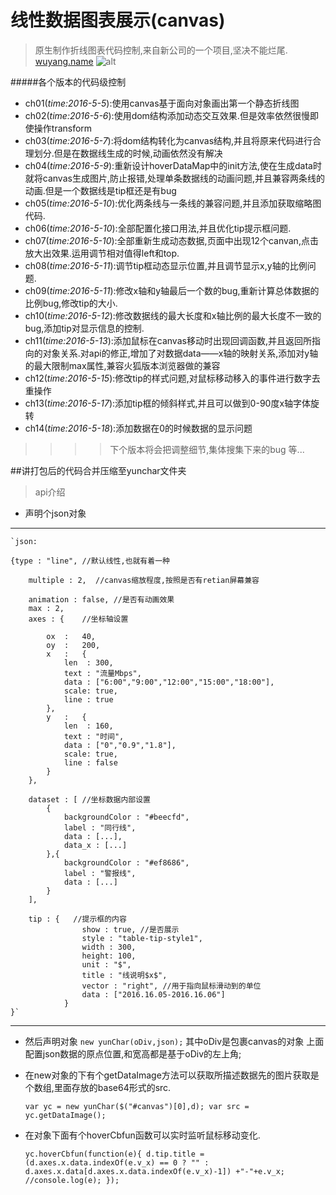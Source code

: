 # 线性数据图表展示(canvas)
>原生制作折线图表代码控制,来自新公司的一个项目,坚决不能烂尾.
<a href="http://wuyang.name">wuyang.name</a>
![alt](http://a.hiphotos.baidu.com/baike/c0%3Dbaike80%2C5%2C5%2C80%2C26/sign=77ccbdbdd300baa1ae214fe92679d277/63d0f703918fa0ece00b145c249759ee3c6ddb97.jpg "感谢优秀的canvas")

#####各个版本的代码级控制
* ch01(*time:2016-5-5*):使用canvas基于面向对象画出第一个静态折线图
* ch02(*time:2016-5-6*):使用dom结构添加动态交互效果.但是效率依然很慢即使操作transform
* ch03(*time:2016-5-7*):将dom结构转化为canvas结构,并且将原来代码进行合理划分.但是在数据线生成的时候,动画依然没有解决
* ch04(*time:2016-5-9*):重新设计hoverDataMap中的init方法,使在生成data时就将canvas生成图片,防止报错,处理单条数据线的动画问题,并且兼容两条线的动画.但是一个数据线是tip框还是有bug
* ch05(*time:2016-5-10*):优化两条线与一条线的兼容问题,并且添加获取缩略图代码.
* ch06(*time:2016-5-10*):全部配置化接口用法,并且优化tip提示框问题.
* ch07(*time:2016-5-10*):全部重新生成动态数据,页面中出现12个canvan,点击放大出效果.运用调节相对值得left和top.
* ch08(*time:2016-5-11*):调节tip框动态显示位置,并且调节显示x,y轴的比例问题.
* ch09(*time:2016-5-11*):修改x轴和y轴最后一个数的bug,重新计算总体数据的比例bug,修改tip的大小.
* ch10(*time:2016-5-12*):修改数据线的最大长度和x轴比例的最大长度不一致的bug,添加tip对显示信息的控制.
* ch11(*time:2016-5-13*):添加鼠标在canvas移动时出现回调函数,并且返回所指向的对象关系.对api的修正,增加了对数据data——x轴的映射关系,添加对y轴的最大限制max属性,兼容火狐版本浏览器做的兼容
* ch12(*time:2016-5-15*):修改tip的样式问题,对鼠标移动移入的事件进行数字去重操作
* ch13(*time:2016-5-17*):添加tip框的倾斜样式,并且可以做到0-90度x轴字体旋转
* ch14(*time:2016-5-18*):添加数据在0的时候数据的显示问题




>>>>下个版本将会把调整细节,集体搜集下来的bug 等...

##讲打包后的代码合并压缩至yunchar文件夹
>api介绍
* 声明个json对象
***
    `json:

    {type : "line", //默认线性,也就有着一种

        multiple : 2,  //canvas缩放程度,按照是否有retian屏幕兼容

        animation : false, //是否有动画效果
        max : 2,
        axes : {    //坐标轴设置

            ox  :   40,
            oy  :   200,
            x   :   {
                len  : 300,
                text : "流量Mbps",
                data : ["6:00","9:00","12:00","15:00","18:00"],
                scale: true,
                line : true
            },
            y   :   {
                len  : 160,
                text : "时间",
                data : ["0","0.9","1.8"],
                scale: true,
                line : false
            }
        },

        dataset : [ //坐标数据内部设置
            {
                backgroundColor : "#beecfd",
                label : "同行线",
                data : [...],
                data_x : [...]
            },{
                backgroundColor : "#ef8686",
                label : "警报线",
                data : [...]
            }
        ],

        tip : {   //提示框的内容
                    show : true, //是否展示
                    style : "table-tip-style1",
                    width : 300,
                    height: 100,
                    unit : "$",
                    title : "线说明$x$",
                    vector : "right", //用于指向鼠标滑动到的单位
                    data : ["2016.16.05-2016.16.06"]
                }
    }`
***
* 然后声明对象
    `new yunChar(oDiv,json);`
    其中oDiv是包裹canvas的对象
    上面配置json数据的原点位置,和宽高都是基于oDiv的左上角;
* 在new对象的下有个getDataImage方法可以获取所描述数据先的图片获取是个数组,里面存放的base64形式的src.

    `var yc = new yunChar($("#canvas")[0],d);
     var src = yc.getDataImage();`

* 在对象下面有个hoverCbfun函数可以实时监听鼠标移动变化.

    `yc.hoverCbfun(function(e){
        d.tip.title = (d.axes.x.data.indexOf(e.v_x) == 0 ? "" : d.axes.x.data[d.axes.x.data.indexOf(e.v_x)-1]) +"-"+e.v_x;
         //console.log(e);
     });`
